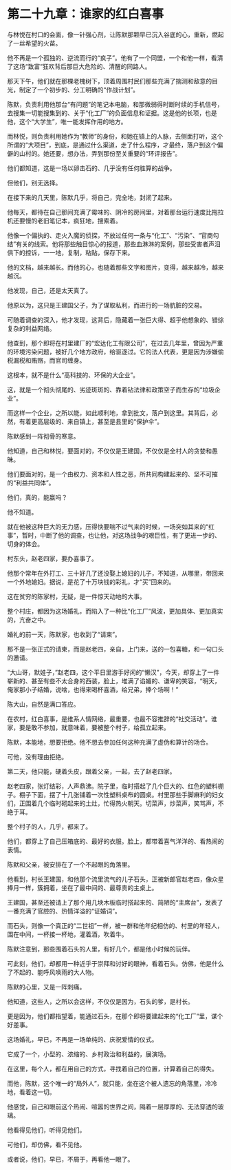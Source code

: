 # 第二十九章：谁家的红白喜事

与林悦在村口的会面，像一针强心剂，让陈默那颗早已沉入谷底的心，重新，燃起了一丝希望的火苗。

他不再是一个孤独的、逆流而行的“疯子”。他有了一个同盟，一个和他一样，看清了这场“致富”狂欢背后那巨大危险的、清醒的同路人。

那天下午，他们就在那棵老槐树下，顶着周围村民们那些充满了揣测和敌意的目光，制定了一个初步的、分工明确的“作战计划”。

陈默，负责利用他那台“有问题”的笔记本电脑，和那微弱得时断时续的手机信号，去搜集一切能搜集到的、关于“化工厂”的负面信息和证据。这是他的长项，也是他，这个“大学生”，唯一能发挥作用的地方。

而林悦，则负责利用她作为“教师”的身份，和她在镇上的人脉，去侧面打听，这个所谓的“大项目”，到底，是通过什么渠道，走了什么程序，才最终，落户到这个偏僻的山村的。她还要，想办法，弄到那份至关重要的“环评报告”。

他们都知道，这是一场以卵击石的、几乎没有任何胜算的战争。

但他们，别无选择。

在接下来的几天里，陈默几乎，将自己，完全地，封闭了起来。

他每天，都待在自己那间充满了霉味的、阴冷的房间里，对着那台运行速度比拖拉机还要慢的老旧笔记本，疯狂地，搜索着。

他像一个偏执的、走火入魔的侦探，不放过任何一条与“化工”、“污染”、“官商勾结”有关的线索。他将那些触目惊心的报道，那些血淋淋的案例，那些受害者声泪俱下的控诉，一一地，复制，粘贴，保存下来。

他的文档，越来越长。而他的心，也随着那些文字和图片，变得，越来越冷，越来越沉。

他发现，自己，还是太天真了。

他原以为，这只是王建国父子，为了谋取私利，而进行的一场肮脏的交易。

可随着调查的深入，他才发现，这背后，隐藏着一张巨大得、超乎他想象的、错综复杂的利益网络。

他查到，那个即将在村里建厂的“宏达化工有限公司”，在过去几年里，曾因为严重的环境污染问题，被好几个地方政府，给驱逐过。它的法人代表，更是因为涉嫌偷税漏税和贿赂，而官司缠身。

这根本，就不是什么“高科技的、环保的大企业”。

这，就是一个彻头彻尾的、劣迹斑斑的、靠着钻法律和政策空子而生存的“垃圾企业”。

而这样一个企业，之所以能，如此顺利地，拿到批文，落户到这里。其背后，必然，有着更高层级的、来自镇上，甚至是县里的“保护伞”。

陈默感到一阵彻骨的寒意。

他知道，自己和林悦，要面对的，不仅仅是王建国，不仅仅是全村人的贪婪和愚昧。

他们要面对的，是一个由权力、资本和人性之恶，所共同构建起来的、坚不可摧的“利益共同体”。

他们，真的，能赢吗？

他不知道。

就在他被这种巨大的无力感，压得快要喘不过气来的时候，一场突如其来的“红事”，暂时，中断了他的调查，也让他，对这场战争的艰巨性，有了更进一步的、切身的体会。

村东头，赵老四家，要办喜事了。

他那个常年在外打工、三十好几了还没娶上媳妇的儿子，不知道，从哪里，带回来一个外地媳妇。据说，是花了十万块钱的彩礼，才“买”回来的。

这在贫穷的陈家村，无疑，是一件惊天动地的大事。

整个村庄，都因为这场婚礼，而陷入了一种比“化工厂”风波，更加具体、更加真实的，亢奋之中。

婚礼的前一天，陈默家，也收到了“请柬”。

那不是一张正式的请柬，而是赵老四，亲自，上门来，送的一包喜糖，和一句口头的邀请。

“大山哥，默娃子，”赵老四，这个平日里游手好闲的“懒汉”，今天，却穿上了一件崭新的、甚至有些不太合身的西装，脸上，堆满了谄媚的、谦卑的笑容，“明天，俺家那小子结婚，说啥，也得来喝杯喜酒，给兄弟，捧个场啊！”

陈大山，自然是满口答应。

在农村，红白喜事，是维系人情网络，最重要，也最不容推辞的“社交活动”。谁家，要是敢不参加，就意味着，要被整个村子，给孤立起来。

陈默，本能地，想要拒绝。他不想去参加任何这种充满了虚伪和算计的场合。

可他，没有理由拒绝。

第二天，他只能，硬着头皮，跟着父亲，一起，去了赵老四家。

赵老四家，张灯结彩，人声鼎沸。院子里，临时搭起了几个巨大的、红色的塑料棚子。棚子下面，摆了十几张铺着一次性塑料桌布的圆桌。村里那些手脚麻利的妇女们，正围着几个临时砌起来的土灶，忙得热火朝天。切菜声，炒菜声，笑骂声，不绝于耳。

整个村子的人，几乎，都来了。

他们，都穿上了自己压箱底的、最好的衣服。脸上，都带着喜气洋洋的、看热闹的表情。

陈默和父亲，被安排在了一个不起眼的角落里。

他看到，村长王建国，和他那个流里流气的儿子石头，正被新郎官赵老四，像众星捧月一样，簇拥着，坐在了最中间的、最尊贵的主桌上。

王建国，甚至还被请上了那个用几块木板临时搭起来的、简陋的“主席台”，发表了一番充满了官腔的、热情洋溢的“证婚词”。

而石头，则像一个真正的“二世祖”一样，被一群和他年纪相仿的、村里的年轻人，围在中间，一杯接一杯地，灌着酒，吹着牛。

陈默注意到，那些围着石头的人里，有好几个，都是他小时候的玩伴。

可此刻，他们，却都用一种近乎于崇拜和讨好的眼神，看着石头。仿佛，他是什么了不起的、能呼风唤雨的大人物。

陈默的心里，又是一阵刺痛。

他知道，这些人，之所以会这样，不仅仅是因为，石头的爹，是村长。

更是因为，他们都指望着，能通过石头，在那个即将要建起来的“化工厂”里，谋个好差事。

这场婚礼，早已，不再是一场单纯的、庆祝爱情的仪式。

它成了一个，小型的、浓缩的、乡村政治和利益的，展演场。

在这里，每个人，都在用自己的方式，寻找着自己的位置，计算着自己的得失。

而他，陈默，这个唯一的“局外人”，就只能，坐在这个被人遗忘的角落里，冷冷地，看着这一切。

他感觉，自己和眼前这个热闹、喧嚣的世界之间，隔着一层厚厚的、无法穿透的玻璃。

他看得见他们，听得见他们。

可他们，却仿佛，看不见他。

或者说，他们，早已，不屑于，再看他一眼了。